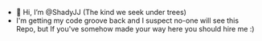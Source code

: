 - 👋 Hi, I’m @ShadyJJ (The kind we seek under trees)
- I'm getting my code groove back and I suspect no-one will see this Repo, but If you've somehow made your way here you should hire me :)

<!---
ShadyJJ/ShadyJJ is a ✨ special ✨ repository because its `README.md` (this file) appears on your GitHub profile.
You can click the Preview link to take a look at your changes.
--->
